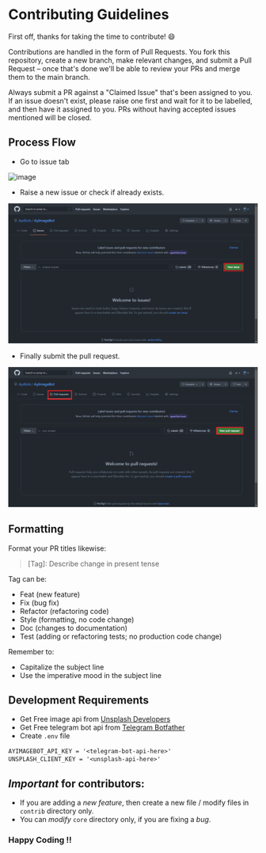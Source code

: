 # Contributing Guidelines

First off, thanks for taking the time to contribute! 
😄


Contributions are handled in the form of Pull Requests. You fork this repository, create a new branch, make relevant changes, and submit a Pull Request – once that's done we'll be able to review your PRs and merge them to the main branch.

Always submit a PR against a "Claimed Issue" that's been assigned to you. If an issue doesn't exist, please raise one first and wait for it to be labelled, and then have it assigned to you. PRs without having accepted issues mentioned will be closed.

## Process Flow

- Go to issue tab

![image](contributing1.png)

- Raise a new issue or check if already exists.

![image](assets/contributing2.png)

- Finally submit the pull request.

![image](assets/contributing3.png)

## Formatting

Format your PR titles likewise:

> [Tag]: Describe change in present tense

Tag can be:

- Feat (new feature)
- Fix (bug fix)
- Refactor (refactoring code)
- Style (formatting, no code change)
- Doc (changes to documentation)
- Test (adding or refactoring tests; no production code change)

Remember to:

- Capitalize the subject line
- Use the imperative mood in the subject line

## Development Requirements
- Get Free image api from [Unsplash Developers](https://unsplash.com/developers)
- Get Free telegram bot api from [Telegram Botfather](https://t.me/BotFather)
- Create ```.env``` file
```
AYIMAGEBOT_API_KEY = '<telegram-bot-api-here>'
UNSPLASH_CLIENT_KEY = '<unsplash-api-here>'

```


## *Important* for contributors:
- If you are adding a *new feature*, then create a new file / modify files in `contrib` directory only.
- You can *modify* `core` directory only, if you are fixing a *bug*.

### Happy Coding !!
